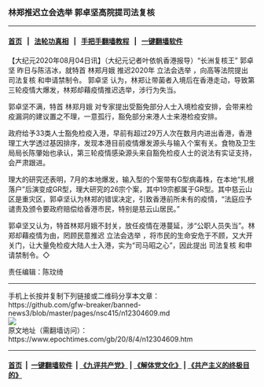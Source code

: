 ### 林郑推迟立会选举 郭卓坚高院提司法复核
------------------------

#### [首页](https://github.com/gfw-breaker/banned-news3/blob/master/README.md) &nbsp;&nbsp;|&nbsp;&nbsp; [法轮功真相](https://github.com/begood0513/basic/blob/master/README.md)  &nbsp;&nbsp;|&nbsp;&nbsp; [手把手翻墙教程](https://github.com/gfw-breaker/guides/wiki)  &nbsp;&nbsp;|&nbsp;&nbsp; [一键翻墙软件](https://github.com/gfw-breaker/nogfw/blob/master/README.md)  



<div><p>
 【大纪元2020年08月04日讯】（大纪元记者叶依帆香港报导）“长洲复核王”
 <ok href="https://www.epochtimes.com/gb/tag/%E9%83%AD%E5%8D%93%E5%9D%9A.html">
  郭卓坚
 </ok>
 昨日与陈洁冰，就特首
 <ok href="https://www.epochtimes.com/gb/tag/%E6%9E%97%E9%83%91%E6%9C%88%E5%A8%A5.html">
  林郑月娥
 </ok>
 推迟2020年
 <ok href="https://www.epochtimes.com/gb/tag/%E7%AB%8B%E6%B3%95%E4%BC%9A%E9%80%89%E4%B8%BE.html">
  立法会选举
 </ok>
 ，向高等法院提出
 <ok href="https://www.epochtimes.com/gb/tag/%E5%8F%B8%E6%B3%95%E5%A4%8D%E6%A0%B8.html">
  司法复核
 </ok>
 和申请禁制令。
 <ok href="https://www.epochtimes.com/gb/tag/%E9%83%AD%E5%8D%93%E5%9D%9A.html">
  郭卓坚
 </ok>
 认为，林郑让带菌者入境后在香港走动，导致第三轮疫情大爆发，林郑却藉疫情推迟选举，涉行为失当。
</p>
<p>
 郭卓坚不满，特首
 <ok href="https://www.epochtimes.com/gb/tag/%E6%9E%97%E9%83%91%E6%9C%88%E5%A8%A5.html">
  林郑月娥
 </ok>
 对专家提出受豁免部分人士入境检疫安排，会带来检疫漏洞的建议置之不理，一意孤行，豁免部分来港人士来港检疫安排。
</p>
<p>
 政府给予33类人士豁免检疫入港，早前有超过29万人次在数月内进出香港，香港理工大学透过基因排序，发现本港目前疫情爆发源头与输入个案有关。食物及卫生局局长陈肇始也承认，第三轮疫情感染源头来自豁免检疫人士的说法有实证支持，会严肃跟进。
</p>
<p>
 理大的研究还表明，7月的本地爆发，输入型的个案带有G型病毒株，在本地“扎根落户”后演变成GR型，理大研究的26宗个案，其中19宗都属于GR型。其中慈云山区是重灾区，郭卓坚认为林郑的错误决定，引致香港前所未有的疫情，“法庭应予谴责及颁令要政府赔偿给香港市民，特别是慈云山居民。”
</p>
<p>
 郭卓坚又认为，特首林郑月娥不封关，放任疫情在港蔓延，涉“公职人员失当”。林郑却藉疫情为由，罔顾民意推迟
 <ok href="https://www.epochtimes.com/gb/tag/%E7%AB%8B%E6%B3%95%E4%BC%9A%E9%80%89%E4%B8%BE.html">
  立法会选举
 </ok>
 ，将市民的生命安危于不顾，又大开关门，让大量免检疫大陆人士入港，实为“司马昭之心”，因此提出
 <ok href="https://www.epochtimes.com/gb/tag/%E5%8F%B8%E6%B3%95%E5%A4%8D%E6%A0%B8.html">
  司法复核
 </ok>
 和申请禁制令。◇
</p>
<p>
 责任编辑：陈玟绮
</p>
</div>
<hr/>
手机上长按并复制下列链接或二维码分享本文章：<br/>
https://github.com/gfw-breaker/banned-news3/blob/master/pages/nsc415/n12304609.md <br/>
<a href='https://github.com/gfw-breaker/banned-news3/blob/master/pages/nsc415/n12304609.md'><img src='https://github.com/gfw-breaker/banned-news3/blob/master/pages/nsc415/n12304609.md.png'/></a> <br/>
原文地址（需翻墙访问）：https://www.epochtimes.com/gb/20/8/4/n12304609.htm


------------------------
#### [首页](https://github.com/gfw-breaker/banned-news3/blob/master/README.md) &nbsp;|&nbsp; [一键翻墙软件](https://github.com/gfw-breaker/nogfw/blob/master/README.md) &nbsp;| [《九评共产党》](https://github.com/gfw-breaker/9ping.md/blob/master/README.md#九评之一评共产党是什么) | [《解体党文化》](https://github.com/gfw-breaker/jtdwh.md/blob/master/README.md) | [《共产主义的终极目的》](https://github.com/gfw-breaker/gczydzjmd.md/blob/master/README.md)


<img src='http://gfw-breaker.win/banned-news3/pages/nsc415/n12304609.md' width='0px' height='0px'/>